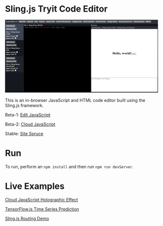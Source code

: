 # Sling.js Tryit Code Editor

![Sling.js Tryit Code Editor](https://github.com/puckowski/Tryit-Code-Editor/blob/master/images/Sling.js_Tryit_Code_Editor_34.PNG "Sling.js Tryit Code Editor")

This is an in-browser JavaScript and HTML code editor built using the Sling.js framework.

Beta-1: [Edit JavaScript](https://editjavascript.com)

Beta-2: [Cloud JavaScript](https://cloudjavascript.com)

Stable: [Site Spruce](https://sitespruce.com)

# Run

To run, perform an ```npm install``` and then run ```npm run devServer```.

# Live Examples

[Cloud JavaScript Holographic Effect](https://www.cloudjavascript.com/?files=eJy9G4ly28b1V3bkKkMmBIiDlyjFTep66unE08zEk9iNMvYSWJCIcBUARTIe%2Fnvf2wPnkqLcSS2RAt6%2BY%2Fftu%2FYB%2FvXzVUJjdrW8uhpdhYnP9ldLa3Tl05IC7C6mYUJC%2F1uaZS%2FvE0Luspc%2FRowWjHgb5j2k25KUG0YStmM5eWR5EaYJSQMAhsUtuaNkk7Pg2%2FurTVlmxXI89lKfZSwxw3RchDE7%2BGkZszFAxnT14Zd%2F%2Bu%2Fvr0hJ8zUrgejjKqLJw%2F3Vy4up78b05d1YTnVjv%2FwxfWAxzOgVzf0ReZNGKXkdBMwr78YwyrEKuMNJexEtChDqAWoBMnEQhv3wsTUE66Z5%2BAde0SSMacl8QL4bA95Jkix8oJdjM%2FbI2OXoMduVu1SPfzeWq5NLLQ8Rq6g3KewXR%2BdwvTZ8UN9pZXQnV2S0Jk0zltMyRRHfgAwYOseGj3uwQbnhp%2F6aSYr%2FG%2Fumqu7GaPZwAZddhWR5WmnkThral1i5nOzPIduRn6XfOCMSb70NCWOQ8sh8smE5k4sK4zUpcq8hBObDysJsyLLdydweh0nJ8oRG48LLGUuKTVoWKLtQwk1vW5RpbGbJ%2Bq%2FSZb%2B1Z%2FPJfGa50xk4II3Q%2B9QiwaXE34yrRqmJh4vf4eYnLw%2Bz8moZ0KhgCviqKCTkONJEGLuKMI80J%2Fvb%2BwT%2Fctcj3xI%2F9bYxS0rzP1uWH35iETBM8%2B%2BjaHB%2FZYodHUoSYdKnSBBfmjkS3Cdcghmk%2BWvqbQbBNuFrGSB4SD4LVeONSX3%2F9SPw%2ByEsSpYw5BSn2wK84ZHdX43IhiZ%2BxN4i6C2AkPs52jKFfW3TvkPQJbRcLgTajth%2FbcuLpLLE7wh9nfgXUXo08VjUIX7FgUh%2FFCpVSuyqZMAqjeJGZSnu7K%2FMTIMA7Pb9iKjLD7%2FJyTAzyxlO5O8soNuoHKhZKtsABjyv1NAIQMD5V%2Bu3BrCUQLsJ3ACQr9aLQhDxhoXrTdkY37XHfwn9ctMYzvYw%2FpaWG5OuigG%2FCKIULGxgWxYZk92QfE2iITEI3DfnnR3OE26QsNQRUiAcTC0YyfZD8o26PjSRogyQAA6jMEMDLofA0zanTXU0cA4ncLL9R4iH%2BYOO27y1mi7eQY%2F3Mc08QHIQqVp9RnGxndmhfgYDmKTi4yCSYTdx9hwnypqzRyyrxWqdU%2F%2BjsLNPK%2Bo9rPN0m%2FgGQEI00CX5y%2BcoO17DnxL%2B3H5qkBZZ%2FvAEqVIRZ6D00GEjFv0pzagXlgdOxRUxxs09tlDLADHLnCYFhKN4SfK0hPz9fgCzOxx9th5KyAeE7DmkPWWMfO%2FYHq39kwDz2LjkAW%2B5YsCWkc8wB6WXIzkSMv6a6wltnHw97tPRALIHJ1M6OcI1LIJTIzlfeMQKICdI%2F6kRS3SxtQoDHMnkiRRDjZnzaArRhgImhkZl2acRqyKnjSoQvi%2FLPFxtS8Tk2qnRjq2AV3OG0KeR30E6I55jqhxUBhL6rKRUEZhhAsH3zbu3PwBptbtKEBTd%2BTuoJSARDPY8%2FGqCb5VTOsFXJAK0bmbK6zpkhgEZSGBrqxpRWw7L2Aixuw2oIjj%2B66QBsC3I2xi2R03m%2BE9mgqWM4CPd6IelDOWd0XamWPZyh7mCSgO0UFNVJnDU604l1UFLc%2F20098rLJWa9vCkNWI4g7Wp7axcpe0pWkvtWeBxRJypyBwnLQISfs27vdp6e85yEFn%2FQia9yrDMt5cWhk5VGC7zNC2FPMPglbsNQXK9GliwYtfGZU%2BFEuSwI4YBPCICRw1jRF%2BSbR4NqgLdTxxztY1WdA1qhuo5YeV4m0Up9cf22J6P8cCIZObv2bqSok5%2BMJEXAfW6YJjAC9%2F3PEq7I0GeJmV7Bqeq94rGWO%2FNHVtlSjoeIlHwdEKdG9YAolg6v%2FFnswbwGRIR3dtsu%2FL4MRQFsmDlBKsmlEv0vFmwaEKfIZLjdwWKg2xPogD3RArwM2QKgqZQbu34w%2FMfmhqy3mHltyRzKDEed1zYhteKS8zhEgJ5cKwQwUXjbOBYVrYfkZn9uBkRe%2FG4G9aIil5iLjjmYoqYztR0FO53MfNDSsSpDc7zPhnEYWJIMTMUUPlfLR4l9kUh9xoa071iM0U27RFFM28MtdZmO%2BbN4063uPbKcES3sCN%2B4acup3IWUcy5fBxzIdTEuyXZhD44IwfGNF%2BHgOmoSWmx%2FjB43MC94fc8LxnUE1KSNBES8LNKwdFzA2ufbQGKuIaqzDWn17dicG8UG%2Boje7E0Y4olMH5VF5APBioUDUcST2HosJwKy5jjMH7ZlkLktR%2FUUpC0FBoiPIlkwQ8OIQ4EPMojnvpYw5HCmiKSy%2BflVLgWj434a8roydWGUuTWVCUpohQEe32jhn4A6gjorfCWKMI4l6xZg3REgjCCOrJWfl1Tc82AN1sTa247t51RSG%2FISSiRe%2Fewi1KEfwCGh%2FbQHcrB5WmJGy8vuwi1BU6ta%2FzcVsvHeRtpHnKr81hST%2F9YxQhRIwsn1JgMV7P4dsXlSbPhSGcwz5uOlmXfeLT80HxsF0YnWvsx3WdaUK0ds26NdtK2nEiVP7t5uzPuqHEZ3jvDlVkclWDeYNXK5FlTL47nTq2kKoG2hMhGq1aMzF16QTKDaUU10lhLmGgCd2S9YN7NajXrCHkBFQckxibUBejshk3otAmdAHTBvKnf4jAF6Opm4XlMN786s7f3Wp4vR%2BpWHhuRgwfIDDlUdXHtdXRVpBHUxBwcsQCwRODORSKxZDQuyzRWd2WaVQNPuXp18paNgTjcG6uIAX4M9QBGjaoDXHu%2BmlsUEdN1q%2BDWW6z0%2B6eiSS9UuRaM4teJYBeFCRzuDHUsHwj3s%2B0pnPmlLzbSALGuR9X5pI4CkHGvNciTuQ46dTU8nCGZa3lA3XON0KFWxSLSL8mKb2HCimKAzRm0gpwW5UA6RZ2p26ptGE7F2T6hKCzznu5%2Fq%2F6EuQ4DOCepuHdJjbgBPWBbvCLqbo3t8E2B8j%2BwrMVkCqEUVAa3Hp1YkNFgm%2FltgOOuRSb81rKCYEEdC4o4cevBOCDP%2Ba3nTbyAAqvF9LqX7C40MXvWH2naPaatiB7aO%2BGc2j%2B7v33nHOVpN6ttZj5tpwzRehFWMGpl2aZlPD3H254B9YSMNElcnKfbxWJzqa26xxYrNuDMrl1EJyS2%2B3CnpF0eDix9OKj9vh0PJgu9j08dnY%2BD59cu%2Fnz7c3DUUcP1di8WJ2PEbNbcQbCnvqFJJT1L06PnWdZTBqCZgmzBCHoNbospRhTsJRBbVs3EKmR8%2B6ru0Tb2o8urx%2B0fqnvb53gUbBvLu5TpTyJm6nlW5%2BT75LsHdghyGrOiRcZlYTDDVKEkt5z%2BvE1pHdx0WgbiTBunSQy6i74k%2B4QcCMP40coxF20xDSm2i0uaaVb0vy8IxNaCXFyP%2B4wFQbjHj15OP3oLnU01C3HdUyoDbPg8d2uOGiupLPa8mdQPc56MPxdXHZWx3FTytMz5hGyrYt8pRfTy5tPTBipMZ35eKsjsS1Qxs2EYf8bkTypr%2BgVz%2FjIt6WzlVXV67NpJ71HZvwdW4zHZ%2B9bdB3F3KmA8yWvW4gWn3za3bmB4kp9x02LoOm1%2BXf%2FX8HNb%2FGynxa87v8YmalgZbV5Gh5nhzJvc2l1ScTA93wfBDoNbNSF2m7Bko3pEtCec3silzYbeNLqJnw%2B1K4Xeye3LTl7OiaOXO9OXWhPdMcsdYhjrwycAn2vg4D6zia5kW9SnskaGNvGNLVJ1tE831xAuNjkA71R13ONGKLnB5SXh711xZic6uPyIPuG91GNnEsuk3BhpYJSHjEGgGZ0edM4NurL1LRvTjiX726oD7cxN1fJuGmSYwEGPmx0YnjIqYXeWOYFjnkV4583mdmefaZP2C8U%2FeaWqPBx1Kzpdycqb%2BZ1wfCTdrezM8KQc4odFBsdFKUBGgdOr6RpaY2KNIvdZTN3zTM9OFLiqlwMFkworTNDj4aiaeg%2BcE4SPMvRoZNAoXINC49D3I9b1ihm3rIaT4c%2BmjCNsjPsHIaTxlKh3SFI9b9d1F5OJ6IlR3w%2BTtepstdojrajNL8HXmOuDWcKPCYYsnb6WLiVw075AOl9cQOMwOmCf7g1jqxRf9CpAllGwPBTtxJLtS6WaqiUOcjd2R7G1RtVzG54ALIGeCWwxZPBgMZVPdfhEdsqJLUnwgmbZmYBTe54K%2BoU8RFUTCiImBcCF4Yc5k8%2BEQBnbWDw84gszQGFx0er4%2F74tyjA4GFUjE%2BKfxwx8vSASLRSwriJjIsPgrNUzqhPh8cLNxY3FiFP%2FIcOGk3zWLSdPd%2Fo5N7cLqqyLny0qdcqC7oS4Y88dJF0j8XzFHdrbhJFfxQiAjk5HtkZsM3zG99GCglG9eXFsnHFr1u6Xs36C8%2BTLOc97rKW6pFm3zH5iWd2IYy%2BURakwYbO449dLlapEVJD9k6aTWd3MlW9XK5b%2FDfffxod7ov4hbqE6ZiZ%2FvVnjrsLCawx8HbmHZSs%2FaDxwXljXKgjQVqjyDjRR5sljKQazEf%2F%2FBoIxcO3E1KOmDdFYktAsTE9T%2BxYQ5NHJbKjb4beqbnn1rT1kVBRggSO%2BpV26yVk6ScGp23TTJ%2BTZXN6iRzfTVvW1vBsuz%2BrRzc%2FSCQpJ3aIr02cosv%2FWT%2F99cHwP6PjbfwEUjyyo&mode=Mg%3D%3D)

[TensorFlow.js Time Series Prediction](https://www.cloudjavascript.com/?files=eJzdWg9P2zgU%2Fyq%2Baqemo6StNyZUKNqOsdNJNx062EknQMLEbmOWOJnjlPZQv%2Fs9O2mbJg4Exu3GIiQa%2B%2Fn9fz%2B%2FV%2FXstiVIyFrDVqvb4oKyWWvY77YoUQTW9n96%2F8fh6d%2FHR8hXYXBwLs%2FFvv6EAiImo%2FMWE%2Bcts5rtMELNG4JnP2SKIM8nMmEKSD%2BdftjezanX%2B1o2bE45u4kjqc5byIuEYkKfuOFU%2BSPKptxj2%2Bali7jgipNgO%2FFIwEYDt1%2FkqLgK2MEpDxk6YZKzBB1LRrmneCT2e9nuijjxJI8VSqQHonyl4mTY63lUuNcJZQGfSlcw1RNx2HsL%2BiSRHAfRTU%2BNr5O3r9xdI3i%2FlzHJ%2FNJbmW9eryI6X0vzB7V6wdaKzCNiShLEKegUB5EyQrLFeiJcpirZuDqpn14P%2FcoEk0QxlJAwDhjSsS6SQAQShSY51XvYRSPkiDQ8jrhQSQeNDtBt8cD6EM2Izy72yvvjSCInYApx2O%2Fvwb99tGIJr1tbnSrTNeMZnPpIlO9KImgUOh30Er12cUWMfrSU%2BUDrXD6BXdyxHuFj5HB0gHC%2FX6OGfm58Du5ygPc%2Bet3RMrZGyK7DArEgYUu%2BIzRozPjVkvHAzrjOR1HA3CCaABO7icYreOUVL0pAs5eoDy5BWxXf9t3XT%2BEpnBuEtUF9d%2BcJfaVZ43tZ2xZ1krpxmvhOrZBZt25nPqjfwlYVqn6saCWZSqUwim0QL%2FaK5awfKF903vLSMA2I4lOGwmjKxQSRKRTrhAF%2BOocf33VQtZ4BMD19iMG%2BzgItrIuIUpJf2UtaZ4wXkr9IkAJkWatakyRpaEq6rKp%2BbFVv3B8wMVH%2BXXWv2UJkNfUZvzjLFK1qYAxcKplFVZ%2Fs6VzaQoNOjfdrIrDitBkGSxQAwWMi68BzhWxg9qt%2Bf69KkSNlEWULEGs5oCThIgdj48IkgHvR6XeLDjWVu1s6Xgi8s%2BLSRe1ZuyHhfNCYEpcpje7EUykJqspXNN8wpmPL%2FkPJ9NVFUMK%2BpNAnQDMANQA3dlWqWQaBauyuiZ0q17w%2B0kRF4SfoL3TQBm9swt9RqiVDwQEEcRGnChqhOZNFMiPVJZQ6INfsJi6FBoJV0cZwOPFJzIboDF9UgCXVygyLmlVJEvYLJ0CkZMo2crZjdZ%2B2gMoojpaqoxsOzgejYubxMWfrbdMiOMyduF2Nr6aWd%2Fo%2FL%2Fc79xqd0VXN1oyH%2BuK5T98sMD6n4L%2FfDVO0vBYtZoURlGNGnJmWFIlsSFTkXAdFDwhnIWSDN9ZbYiNaVgqoFD4lujEcorZkQdquwFcJ0mzgZPJUIPD%2B16bo0p6vS7xMoBeFMdzdVSFRrHjI%2F2FyqGvV4AloR6ATqYgNoiQxVPoDAH7IiDj5kgIS0yMpI1k5AFOG5B6cOWuHCWtvFtnCWiNLaDeK6MvVjvHL7RzWtOZmTsB0DYluSGKH6tv1jLozQDd3ji86VngncsJUY17zwYW9wE81OVI%2Bq6JiFoUxV05R9W5BdNd%2BFbM48nydBf2%2BNWnhOgiuiPcZSGo7qkgcaS5Hgg4RSebCA2jRC10I6aRmptiQUWhxLw2rIXpxa1joe34B%2BU7z7Hhxq1maDFlc2rtYE%2FxGDeOiU15xwbnCcepVhih8JJ8ZildDXmL1WtYpsJs86OtL0t7kGHJzZZya3CjlSc6oScZtsiyoCSyzJMnXnIK4jqvL4AQiZ7lCC6Yfw0Rq8k%2ByJA3UHabncyx0BBE0tHA9u5CGRwHTH3%2BZ%2F0adtp5u2zW6m8Ou%2BVoAWOyWmqwSmc%2F4xFdA96aOLtNI6TkzPwPKHOrvImbKaWNap4aauV7AiPyTgbugGYO%2FomrdTQ3qPacZXbEJF8cwiTl2YcsQw112RDzfcWgX8btLZz0962HPcTbctp2NWr0V47zvgoLasbtpzXK%2BdlTu3G3kFFIJenYQuAPstzWz7Fa6TvXJbS%2BKJOUC2oA6b%2BgnmwdHI7iu7xgHl76DOYidRg5k%2FLy%2B5JfEYx4EpzqwlycAfgoU72jY2FTfVdEHPmPUwZ3FZRdpzmAL3rkDUbJB9l5dAy6a6bp2wWaEdOTu8UnVVIDepzLUGPswXK0vn0TJ6DO7A1SalMbS1BM1h9Z8hNqRJGLC2vdIbUS%2BBuanr7wC768tvjUrHdPZM6q%2BmUnKkv4%2FZPk9kaXG2u%2B7%2FgBhGhdfLe2zrLw5fkalN8eWjJzjH7L4nsxWY%2B%2F3XX4TyZhoXIB3UD%2FPEhw8pxIc2NJy8GOW4FPZauz9ZiX4iLEW3zfXlr8pLzFRM7zKc9xwFs2Jm83EuMFQDErUTLd4c7zFTeZb3ATG8ENwDD8AyOiTQBguYxh9NHrhAnzR%2FwW48IOQC9dCF%2F3vQQs%2FBrXoYyAL12BWvZEmWN8WsvAmZtUcKv0%2BZfWLlOzV%2FKLH%2FOjnGqr7xFC2hmMC4VguHiZJvrK4%2BBfwQK5k&mode=Mg%3D%3D)

[Sling.js Routing Demo](https://www.cloudjavascript.com/?files=eJzNV21r2zAQ%2FivCn5LNc5rCYLhp6UgYFEZb1pYx6n5QLDlRI0tBOqcNJf99kl9ip3YSL2xdCw0n6aTnuRffSfcvjsAxdXzHcR0mCH12%2FCPXIRiwmRtMIeZngQjEYCzJ0kgIDQhbIEZOA8cIl3gROGeDnhHriz9kAlRdJcApVLQGvfwsK6YAKfQjDeEmVGwOjh9hrmkxOdQ6n1m5DWz7a7YsnksF6MUSQSiWiQA3k4E%2Bw6UkNB%2FGWM2SeT5QlmUuY0J%2BVIYTCunwhk5iKkDb2RWKlIxR4EwB5trv9UIivEdNKGcL5QkKPTGPe5ozMXnU5%2F0v3rHXz4ZezKxm4JxY0xEKOdYa3UoivzMNQ2nYC4NS8F8w%2BtTpFiPDk0KiRM69kzo4cNxy3bAHUNqvziATCx81BKNUWbmlHE4ZJ4oKH90XHjNAt%2FITkYgbjj76ifkMETlxjaSnKMQqcLoPxQmr7kkmrlJP2Z9mQw0HSt6vxWuKCLCeGYAhp1ggGUUspC66xks0Zpzr1rbfaaqulYwYpzWrQyk0qCQEqarGw5RpjxF0aoy5EzMhn0SaOWuITNT8SlwIBs1bXydwp3vff6gf8m4c%2F0smCiXGWehiZA9DHwtjWjp6RCOc8Mzomqc1H1HA4ZSSK2EBR9Q4Xi47wsh16%2B3sG7vKreqkBlm1BdNszOmrZc2xYDE2SZpZYTWnjOxTA6xMUviZW7c4xBub0tqxGt29wati7XDC9pDnEcvKsFf9orJgl6N2GWA6Ui3w6dk50Ebw7LzhEGLj%2FG492Om6rVtNmzDnuzetq0gjZLG4%2FQxbNJq22u%2Bj97lx31%2FOzrS7H5YC4wRAioYsaAK0f1KEnIWzPDOrEdvUXLmb491ZlX5f9aRy%2FxlnG%2FhDCGdN9r%2FQXefp4bzLhvnmFtiv5BDidt82tu1rTnFhLOqBW3b1vAb5SNCn%2Bi2v011fPyVs7Zs5agWlUjfaYG1etPaD5utSfA2BLTAwKYZTaj1uysrpWa2ymIvLukk27P2GGTdhzEqXBUydlPuwZlta2Hz7e7HDvKa71B8YNsRiRHHGkLYxq5mr92E7w8ZLSGuKeb8eFW3dcqlwsP%2Fp06ZTlmg3ha12vk430669rOxpLR9Wx%2BuHlZdfQQp7M4omvj6KMKFMoGNt4Fb2XePZS8gWRWNuRfN8RpeRMqi6OCXflT6wKt%2B%2BnOOQgXHFURmTTADZqNcv9ZqQLI19UP2WUEcbUC0esjYAq4ffAIu3Bg%3D%3D&mode=Mg%3D%3D)
